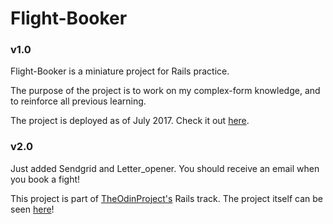 # Flight-Booker

### v1.0
Flight-Booker is a miniature project for Rails practice.

The purpose of the project is to work on my complex-form knowledge, and to reinforce all previous learning.

The project is deployed as of July 2017. Check it out [here](https://flight-booker-jw.herokuapp.com/).

### v2.0
Just added Sendgrid and Letter_opener. You should receive an email when you book
a fight!

This project is part of [TheOdinProject's](http://www.theodinproject.com) Rails track.
The project itself can be seen [here](https://www.theodinproject.com/courses/ruby-on-rails/lessons/building-advanced-forms?ref=lnav)!
